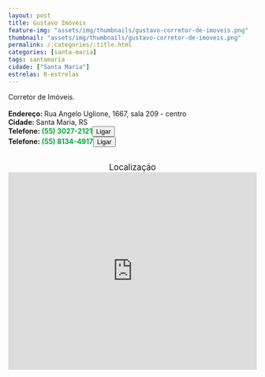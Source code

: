 ```yaml
---
layout: post
title: Gustavo Imóveis
feature-img: "assets/img/thumbnails/gustavo-corretor-de-imoveis.png"
thumbnail: "assets/img/thumbnails/gustavo-corretor-de-imoveis.png"
permalink: /:categories/:title.html
categories: [santa-maria]
tags: santamaria
cidade: ["Santa Maria"]
estrelas: 0-estrelas
---	
```

Corretor de Imóveis.<!-- more --><br />
<br/>
<b>Endereço: </b>Rua Angelo Uglione, 1667, sala 209 - centro<br />
<b>Cidade: </b>Santa Maria, RS<br />
<b>Telefone: <span style="color: #00ab3a;">(55) 3027-2121</span><a href="tel:5530272121"><button class="ligar">Ligar</button></a></b><br />
<b>Telefone: <span style="color: #00ab3a;">(55) 8134-4917</span><a href="tel:5581344917"><button class="ligar">Ligar</button></a></b><br />
<br />
<div style="font-size: larger; text-align: center;">
Localização</div>
<iframe src="https://www.google.com/maps/embed?pb=!1m18!1m12!1m3!1d3466.163406478845!2d-53.8065591848932!3d-29.686041782014176!2m3!1f0!2f0!3f0!3m2!1i1024!2i768!4f13.1!3m3!1m2!1s0x9503cb6a8161d683%3A0x136ec4c28a55ed0!2sR.+%C3%82ngelo+Uglione%2C+1667+-+Centro%2C+Santa+Maria+-+RS%2C+97010-570!5e0!3m2!1spt-BR!2sbr!4v1524665550434" width="100%" height="400" frameborder="0" style="border:0" allowfullscreen></iframe>
